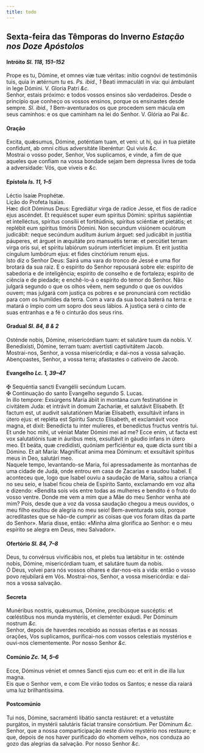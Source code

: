 ```yaml
---
title: todo
---
```

<h2 class="text-center">
  Sexta-feira das Têmporas do Inverno <em>Estação nos Doze Apóstolos</em>
</h2>

<h4 class="text-center">Intróito <em>Sl. 118, 151–152</em></h4>
<div class="container-fluid">
  <div class="row">
    <div class="dropcap text-justify">
      Prope es tu, Dómine, et omnes viæ tuæ véritas: inítio cognóvi de
      testimóniis tuis, quia in ætérnum tu es. <em>Ps. ibid., 1</em> Beati
      immaculáti in via: qui ámbulant in lege Dómini. V. Gloria Patri
      <em>&c.</em>
    </div>
    <div class="dropcap text-justify">
      Senhor, estais próximo: e todos vossos ensinos são verdadeiros. Desde o
      princípio que conheço os vossos ensinos, porque os ensinastes desde
      sempre. <em>Sl. ibid., 1</em> Bem-aventurados os que procedem sem mácula
      em seus caminhos: e os que caminham na lei do Senhor. V. Glória ao Pai
      <em>&c.</em>
    </div>
  </div>
</div>

<h4 class="text-center">Oração</h4>
<div class="container-fluid">
  <div class="row">
    <div class="dropcap text-justify">
      Excita, quǽsumus, Dómine, poténtiam tuam, et veni: ut hi, qui in tua
      pietáte confídunt, ab omni cítius adversitáte liberéntur: Qui vivis
      <em>&c.</em>
    </div>
    <div class="dropcap text-justify">
      Mostrai o vosso poder, Senhor, Vos suplicamos, e vinde, a fim de que
      aqueles que confiam na vossa bondade sejam bem depressa livres de toda a
      adversidade: Vós, que viveis e <em>&c.</em>
    </div>
  </div>
</div>

<h4 class="text-center">Epístola <em>Is. 11, 1–5</em></h4>
<div class="container-fluid">
  <div class="row">
    <div class="text-justify">
      Léctio Isaíæ Prophétæ.
    </div>
    <div class="text-justify">
      Lição do Profeta Isaías.
    </div>
    <div class="dropcap text-justify">
      Hæc dicit Dóminus Deus: Egrediátur virga de radíce Jesse, et flos de
      radíce ejus ascéndet. Et requiéscet super eum spíritus Dómini: spíritus
      sapiéntiæ et intelléctus, spíritus consílii et fortitúdinis, spíritus
      sciéntiæ et pietátis; et replébit eum spíritus timóris Dómini. Non
      secundum visiónem oculórum judicábit: neque secúndum audítum áurium
      árguet: sed judicábit in justítia páuperes, et árguet in æquitáte pro
      mansuétis terræ: et percútiet terram virga oris sui, et spíritu labiórum
      suórum interfíciet ímpium. Et erit justítia cíngulum lumbórum ejus: et
      fides cinctórium renum ejus.
    </div>
    <div class="dropcap text-justify">
      Isto diz o Senhor Deus: Sairá uma vara do tronco de Jessé e uma flor
      brotará da sua raiz. E o espírito do Senhor repousará sobre ele: espírito
      de sabedoria e de inteligência; espírito de conselho e de fortaleza;
      espírito de ciência e de piedade; e enchê-lo-á o espírito do temor do
      Senhor. Não julgará segundo o que os olhos vêem, nem segundo o que os
      ouvidos ouvem; mas julgará com justiça os pobres e se pronunciará com
      rectidão para com os humildes da terra. Com a vara da sua boca baterá na
      terra: e matará o ímpio com um sopro dos seus lábios. A justiça será o
      cinto de suas entranhas e a fé o cinturão dos seus rins.
    </div>
  </div>
</div>

<h4 class="text-center">Gradual <em>Sl. 84, 8 & 2</em></h4>
<div class="container-fluid">
  <div class="row">
    <div class="dropcap text-justify">
      Osténde nobis, Dómine, misericórdiam tuam: et salutáre tuum da nobis. V.
      Benedixísti, Dómine, terram tuam: avertísti captivitátem Jacob.
    </div>
    <div class="dropcap text-justify">
      Mostrai-nos, Senhor, a vossa misericórdia; e dai-nos a vossa salvação.
      Abençoastes, Senhor, a vossa terra; afastastes o cativeiro de Jacob.
    </div>
  </div>
</div>

<h4 class="text-center">Evangelho <em>Lc. 1, 39–47</em></h4>
<div class="container-fluid">
  <div class="row">
    <div class="text-justify">
      <span class="text-danger">&#10016;</span> Sequéntia sancti Evangélii
      secúndum Lucam.
    </div>
    <div class="text-justify">
      <span class="text-danger">&#10016;</span> Continuação do santo Evangelho
      segundo S. Lucas.
    </div>
    <div class="dropcap text-justify">
      In illo tempore: Exsúrgens María ábiit in montána cum festinatióne in
      civitátem Juda: et intrávit in domum Zacharíæ, et salutávit Elísabeth. Et
      factum est, ut audivit salutatiónem Maríæ Elísabeth, exsultávit infans in
      útero ejus: et repléta est Spíritu Sancto Elísabeth, et exclamávit voce
      magna, et dixit: Benedícta tu inter mulíeres, et benedíctus fructus
      ventris tui. Et unde hoc mihi, ut véniat Mater Dómini mei ad me? Ecce
      enim, ut facta est vox salutatiónis tuæ in áuribus meis, exsultávit in
      gáudio infans in útero meo. Et beáta, quæ credidísti, quóniam perficiéntur
      ea, quæ dicta sunt tibi a Dómino. Et ait María: Magníficat anima mea
      Dóminum: et exsultávit spíritus meus in Deo, salutári meo.
    </div>
    <div class="dropcap text-justify">
      Naquele tempo, levantando-se Maria, foi apressadamente às montanhas de uma
      cidade de Judá, onde entrou em casa de Zacarias e saudou Isabel. E
      aconteceu que, logo que Isabel ouviu a saudação de Maria, saltou a criança
      no seu seio, e Isabel ficou cheia de Espírito Santo, exclamando em voz
      alta e dizendo: «Bendita sois vós entre todas as mulheres e bendito é o
      fruto do vosso ventre. Donde me vem a mim que a Mãe do meu Senhor venha
      até mim? Pois, desde que a voz da vossa saudação chegou a meus ouvidos, o
      meu filho exultou de alegria no meu seio! Bem-aventurada sois, porque
      acreditastes que se hão-de cumprir as coisas que vos foram ditas da parte
      do Senhor». Maria disse, então: «Minha alma glorifica ao Senhor: e o meu
      espírito se alegra em Deus, meu Salvador».
    </div>
  </div>
</div>

<h4 class="text-center">Ofertório <em>Sl. 84, 7–8</em></h4>
<div class="container-fluid">
  <div class="row">
    <div class="dropcap text-justify">
      Deus, tu convérsus vivificábis nos, et plebs tua lætábitur in te: osténde
      nobis, Dómine, misericórdiam tuam, et salutáre tuum da nobis.
    </div>
    <div class="dropcap text-justify">
      Ó Deus, volvei para nós vossos olhares e dar-nos-eis a vida: então o vosso
      povo rejubilará em Vós. Mostrai-nos, Senhor, a vossa misericórdia: e
      dai-nos a vossa salvação.
    </div>
  </div>
</div>

<h4 class="text-center">Secreta</h4>
<div class="container-fluid">
  <div class="row">
    <div class="dropcap text-justify">
      Munéribus nostris, quǽsumus, Dómine, precibúsque suscéptis: et cœléstibus
      nos munda mystériis, et cleménter exáudi. Per Dóminum nostrum <em>&c.</em>
    </div>
    <div class="dropcap text-justify">
      Senhor, depois de haverdes recebido as nossas ofertas e as nossas orações,
      Vos suplicamos, purificai-nos com vossos celestiais mystérios e ouvi-nos
      clementemente. Por nosso Senhor <em>&c.</em>
    </div>
  </div>
</div>

<h4 class="text-center">Comúnio <em>Zc. 14, 5–6</em></h4>
<div class="container-fluid">
  <div class="row">
    <div class="dropcap text-justify">
      Ecce, Dóminus véniet et omnes Sancti ejus cum eo: et erit in die illa lux
      magna.
    </div>
    <div class="dropcap text-justify">
      Eis que o Senhor vem, e com Ele virão todos os Santos; e nesse dia raiará
      uma luz brilhantíssima.
    </div>
  </div>
</div>

<h4 class="text-center">Postcomúnio</h4>
<div class="container-fluid">
  <div class="row">
    <div class="dropcap text-justify">
      Tui nos, Dómine, sacraménti libátio sancta restáuret: et a vetustáte
      purgátos, in mystérii salutáris fáciat transíre consórtium. Per Dóminum
      <em>&c.</em>
    </div>
    <div class="dropcap text-justify">
      Senhor, que a nossa comparticipação neste divino mystério nos restaure; e
      que, depois de nos haver purificado do «homem velho», nos conduza ao gozo
      das alegrias da salvação. Por nosso Senhor <em>&c.</em>
    </div>
  </div>
</div>
